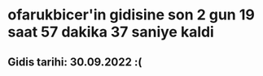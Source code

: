 # ofarukbicer'in gidisine son 2 gun 19 saat 57 dakika 37 saniye kaldi

## Gidis tarihi: 30.09.2022 :(